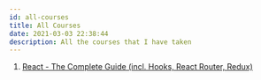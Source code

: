 ```yaml
---
id: all-courses
title: All Courses
date: 2021-03-03 22:38:44
description: All the courses that I have taken
---
```


1. [React - The Complete Guide (incl. Hooks, React Router, Redux)](react-complete-guide/0-all-lessons)
